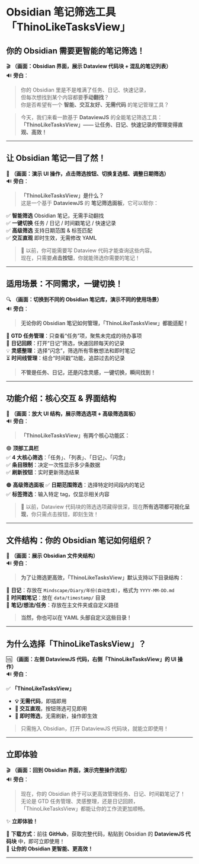 # **Obsidian 笔记筛选工具「ThinoLikeTasksView」**

## **你的 Obsidian 需要更智能的笔记筛选！**

🎬 **（画面：Obsidian 界面，展示 Dataview 代码块 + 混乱的笔记列表）**  
🔊 **旁白**：

> 你的 Obsidian 里是不是堆满了任务、日记、快速记录，  
> 但每次想找到某个内容都要**手动翻找**？  
> 你是否希望有一个 **智能、交互友好、无需代码** 的笔记管理工具？

> 今天，我们来看一款基于 **DataviewJS** 的全能笔记筛选工具：  
> **「ThinoLikeTasksView」—— 让任务、日记、快速记录的管理变得直观、高效！**

---
## **让 Obsidian 笔记一目了然！**

📌 **（画面：演示 UI 操作，点击筛选按钮、切换复选框、调整日期筛选）**  
🔊 **旁白**：

> **「ThinoLikeTasksView」是什么？**  
> 这是一个基于 **DataviewJS** 的 **笔记筛选面板**，它可以帮你：

✅ **智能筛选** Obsidian 笔记，无需手动翻找  
✅ **一键切换** 任务 / 日记 / 时间戳笔记 / 快速记录  
✅ **高级筛选** 支持日期范围 & 标签匹配  
✅ **交互直观** 即时生效，无需修改 YAML

> 🎯 以前，你可能需要写 Dataview 代码才能查询这些内容。  
> 现在，只需要**点击按钮**，你就能筛选你需要的笔记！

---
## **适用场景：不同需求，一键切换！**

🔍 **（画面：切换到不同的 Obsidian 笔记库，演示不同的使用场景）**  
🔊 **旁白**：

> **无论你的 Obsidian 笔记如何管理，「ThinoLikeTasksView」都能适配！**

💼 **GTD 任务管理**：只查看“任务”项，聚焦未完成的待办事项  
📖 **日记回顾**：打开“日记”筛选，快速回顾每天的记录  
💡 **灵感整理**：选择“闪念”，筛选所有零散想法和即时笔记  
⏳ **时间线管理**：结合“时间戳”功能，追踪过去的记录

> **不管是任务、日记，还是闪念灵感，一键切换，瞬间找到！**

---
## **功能介绍：核心交互 & 界面结构**

📌 **（画面：放大 UI 结构，展示筛选选项 + 高级筛选面板）**  
🔊 **旁白**：

> **「ThinoLikeTasksView」有两个核心功能区：**

🟢 **顶部工具栏**  
✅ **4 大核心筛选**：「任务」、「列表」、「日记」、「闪念」  
✅ **条目限制**：决定一次性显示多少条数据  
✅ **刷新按钮**：实时更新筛选结果

🟠 **高级筛选面板**
✅ **日期范围筛选**：选择特定时间段内的笔记  
✅ **标签筛选**：输入特定 tag，仅显示相关内容

> 🎯 以前，Dataview 代码块的筛选选项藏得很深，现在**所有选项都可视化呈现**，你只需点击按钮，即刻生效！

---
## **文件结构：你的 Obsidian 笔记如何组织？**

📁 **（画面：展示 Obsidian 文件夹结构）**  
🔊 **旁白**：

> **为了让筛选更高效，「ThinoLikeTasksView」默认支持以下目录结构：**

📌 **日记**：存放在 `Mindscape/Diary/年份(自动生成)`，格式为 `YYYY-MM-DD.md`  
📌 **时间戳笔记**：放在 `data/timestamp/` 目录  
📌 **笔记/想法/任务**：存放在主文件夹或自定义路径

> **当然，你也可以在 YAML 头部自定义这些目录！**

---
## **为什么选择「ThinoLikeTasksView」？**

🆚 **（画面：左侧 DataviewJS 代码，右侧「ThinoLikeTasksView」的 UI 操作）**  
🔊 **旁白**：

✅ **「ThinoLikeTasksView」**

- **💡 无需代码**，即插即用
- **📌 交互直观**，按钮筛选可见即用
- **🚀 即时筛选**，无需刷新，操作即生效

> 只需拖入 Obsidian，打开 DataviewJS 代码块，就能立即使用！

---

## **立即体验**

🎬 **（画面：回到 Obsidian 界面，演示完整操作流程）**  
🔊 **旁白**：

> 现在，你的 Obsidian 终于可以更高效管理任务、日记、时间戳笔记了！  
> 无论是 GTD 任务管理、灵感整理，还是日记回顾，「ThinoLikeTasksView」都能让你的工作流更加顺畅。

✨ **立即体验！**

📌 **下载方式**：前往 **GitHub**，获取完整代码，粘贴到 Obsidian 的 **DataviewJS 代码块** 中，即可立即使用！  
📌 **让你的 Obsidian 更智能、更高效！**

---

